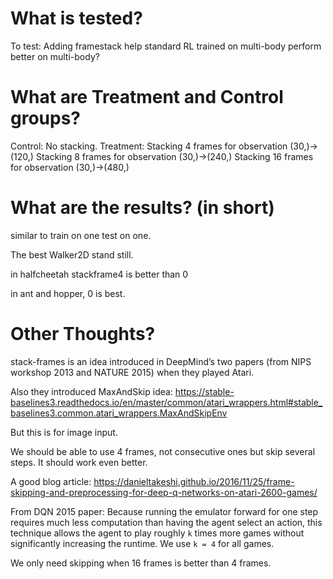 # What is tested?
To test: 
    Adding framestack help standard RL trained on multi-body perform better on multi-body?

# What are Treatment and Control groups?
Control: 
    No stacking.
Treatment: 
    Stacking 4 frames for observation (30,)->(120,)
    Stacking 8 frames for observation (30,)->(240,)
    Stacking 16 frames for observation (30,)->(480,)

# What are the results? (in short)

similar to train on one test on one.

The best Walker2D stand still.

in halfcheetah stackframe4 is better than 0

in ant and hopper, 0 is best.

# Other Thoughts?

stack-frames is an idea introduced in DeepMind’s two papers (from NIPS workshop 2013 and NATURE 2015) when they played Atari.

Also they introduced MaxAndSkip idea:
https://stable-baselines3.readthedocs.io/en/master/common/atari_wrappers.html#stable_baselines3.common.atari_wrappers.MaxAndSkipEnv

But this is for image input.

We should be able to use 4 frames, not consecutive ones but skip several steps. It should work even better.

A good blog article: 
https://danieltakeshi.github.io/2016/11/25/frame-skipping-and-preprocessing-for-deep-q-networks-on-atari-2600-games/

From DQN 2015 paper:
Because running the emulator forward for one step requires much less computation than having the agent select an action, this technique allows the agent
to play roughly `k` times more games without significantly increasing the runtime.
We use `k = 4` for all games.

We only need skipping when 16 frames is better than 4 frames.

